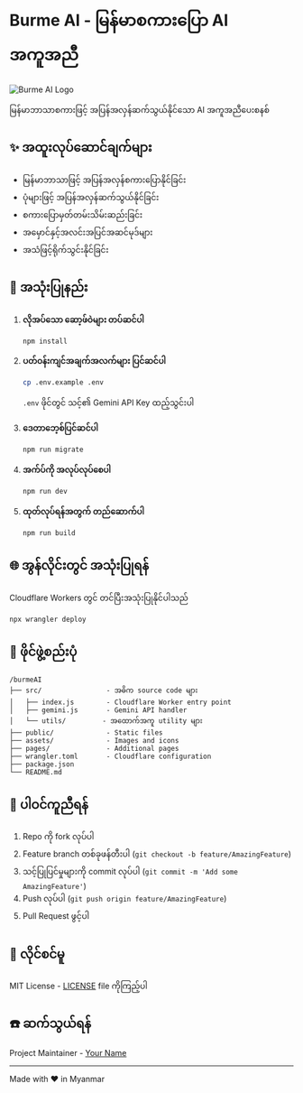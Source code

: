 # Burme AI - မြန်မာစကားပြော AI အကူအညီ

![Burme AI Logo](.assets/image/logo.png)

မြန်မာဘာသာစကားဖြင့် အပြန်အလှန်ဆက်သွယ်နိုင်သော AI အကူအညီပေးစနစ်

## ✨ အထူးလုပ်ဆောင်ချက်များ

- မြန်မာဘာသာဖြင့် အပြန်အလှန်စကားပြောနိုင်ခြင်း
- ပုံများဖြင့် အပြန်အလှန်ဆက်သွယ်နိုင်ခြင်း
- စကားပြောမှတ်တမ်းသိမ်းဆည်းခြင်း
- အမှောင်နှင့်အလင်းအပြင်အဆင်မုဒ်များ
- အသံဖြင့်ရိုက်သွင်းနိုင်ခြင်း

## 🚀 အသုံးပြုနည်း

1. **လိုအပ်သော ဆော့ဖ်ဝဲများ တပ်ဆင်ပါ**
   ```bash
   npm install
   ```

2. **ပတ်ဝန်းကျင်အချက်အလက်များ ပြင်ဆင်ပါ**
   ```bash
   cp .env.example .env
   ```
   `.env` ဖိုင်တွင် သင့်၏ Gemini API Key ထည့်သွင်းပါ

3. **ဒေတာဘေ့စ်ပြင်ဆင်ပါ**
   ```bash
   npm run migrate
   ```

4. **အက်ပ်ကို အလုပ်လုပ်စေပါ**
   ```bash
   npm run dev
   ```

5. **ထုတ်လုပ်ရန်အတွက် တည်ဆောက်ပါ**
   ```bash
   npm run build
   ```

## 🌐 အွန်လိုင်းတွင် အသုံးပြုရန်

Cloudflare Workers တွင် တင်ပြီးအသုံးပြုနိုင်ပါသည်

```bash
npx wrangler deploy
```

## 📂 ဖိုင်ဖွဲ့စည်းပုံ

```
/burmeAI
├── src/                - အဓိက source code များ
│   ├── index.js        - Cloudflare Worker entry point
│   ├── gemini.js       - Gemini API handler
│   └── utils/         - အထောက်အကူ utility များ
├── public/             - Static files
├── assets/             - Images and icons
├── pages/              - Additional pages
├── wrangler.toml       - Cloudflare configuration
├── package.json
└── README.md
```

## 🤝 ပါဝင်ကူညီရန်

1. Repo ကို fork လုပ်ပါ
2. Feature branch တစ်ခုဖန်တီးပါ (`git checkout -b feature/AmazingFeature`)
3. သင့်ပြုပြင်မှုများကို commit လုပ်ပါ (`git commit -m 'Add some AmazingFeature'`)
4. Push လုပ်ပါ (`git push origin feature/AmazingFeature`)
5. Pull Request ဖွင့်ပါ

## 📜 လိုင်စင်မူ

MIT License - [LICENSE](LICENSE) file ကိုကြည့်ပါ

## ☎️ ဆက်သွယ်ရန်

Project Maintainer - [Your Name](mailto:your.email@example.com)

---

Made with ❤️ in Myanmar

